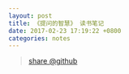 ```yaml
---
layout: post
title: 《提问的智慧》 读书笔记
date: 2017-02-23 17:19:22 +0800
categories: notes
---
```

> [share @github](https://github.com/ruby-china/How-To-Ask-Questions-The-Smart-Way/blob/master/README-zh_CN.md)

